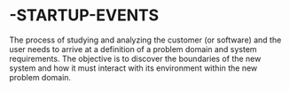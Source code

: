 # -STARTUP-EVENTS
The process of studying and analyzing the customer (or software) and the user needs to arrive at a definition of a problem domain and system requirements. The objective is to discover the boundaries of the new system and how it must interact with its environment within the new problem domain.
